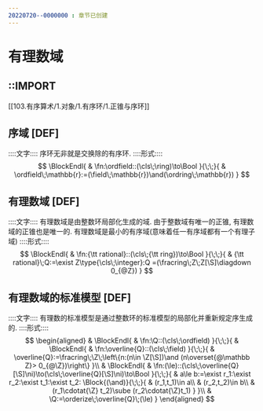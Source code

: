 ```yaml
---
20220720--0000000 : 章节已创建
---
```

# 有理数域
## ::IMPORT
[[103.有序算术/1.对象/1.有序环/1.正锥与序环]]
## 序域 [DEF]
::::文字::::
序环无非就是交换除的有序环. 
::::形式::::
$$
\BlockEndl{
    & \fn:\ordfield::(\cls\;\ring)\to\Bool
}{\;\;}{
    & \ordfield\;\mathbb{r}:=(\field\;\mathbb{r})\and(\ordring\;\mathbb{r})
}
$$

## 有理数域 [DEF]
::::文字::::
有理数域是由整数环局部化生成的域. 由于整数域有唯一的正锥, 有理数域的正锥也是唯一的. 
有理数域是最小的有序域(意味着任一有序域都有一个有理子域)
::::形式::::
$$
\BlockEndl{
    & \fn:{\tt rational}::(\cls\;{\tt ring})\to\Bool
}{\;\;}{
    & {\tt rational}\;Q:=\exist Z\type{\cls\;\integer}:Q
    =(\fracring\;Z\;Z[\S]\diagdown 0_{@Z})
}
$$

## 有理数域的标准模型 [DEF]
::::文字::::
有理数的标准模型是通过整数环的标准模型的局部化并重新规定序生成的. 
::::形式::::
$$
\begin{aligned}
& \BlockEndl{
    & \fn:\Q::(\cls\;\ordfield)
}{\;\;}{
    & \BlockEndl{
        & \fn:\overline{Q}::(\cls\;\field)
    }{\;\;}{
        & \overline{Q}:=\fracring\;\Z\;\left\{n:(n\in \Z[\S])\and (n\overset{@\mathbb Z}> 0_{@\Z})\right\}
    }\\
    & \BlockEndl{
        & \fn:(\le)::(\cls\;\overline{Q}[\S]\ni)\to(\cls\;\overline{Q}[\S]\ni)\to\Bool
    }{\;\;}{
        & a\le b:=\exist r_1:\exist r_2:\exist t_1:\exist t_2:
        \Block{(\and)}{\;\;}{
            & (r_1,t_1)\in a\\
            & (r_2,t_2)\in b\\
            & (r_1\cdotat{\Z} t_2)\sube (r_2\cdotat{\Z}t_1)
        }
    }\\
    & \Q:=\orderize\;\overline{Q}\;(\le)
}
\end{aligned}
$$
